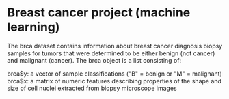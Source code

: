# Breast cancer project (machine learning)

The brca dataset contains information about breast cancer diagnosis biopsy samples for tumors that were determined to be either benign (not cancer) and malignant (cancer). The brca object is a list consisting of:

brca$y: a vector of sample classifications ("B" = benign or "M" = malignant)
brca$x: a matrix of numeric features describing properties of the shape and size of cell nuclei extracted from biopsy microscope images
